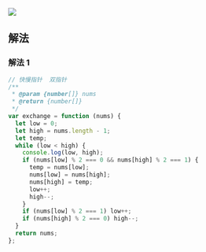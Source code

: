 ![](https://output66.oss-cn-beijing.aliyuncs.com/img/20220213120109.png)

## 解法

### 解法 1

```js
// 快慢指针  双指针
/**
 * @param {number[]} nums
 * @return {number[]}
 */
var exchange = function (nums) {
  let low = 0;
  let high = nums.length - 1;
  let temp;
  while (low < high) {
    console.log(low, high);
    if (nums[low] % 2 === 0 && nums[high] % 2 === 1) {
      temp = nums[low];
      nums[low] = nums[high];
      nums[high] = temp;
      low++;
      high--;
    }
    if (nums[low] % 2 === 1) low++;
    if (nums[high] % 2 === 0) high--;
  }
  return nums;
};
```
